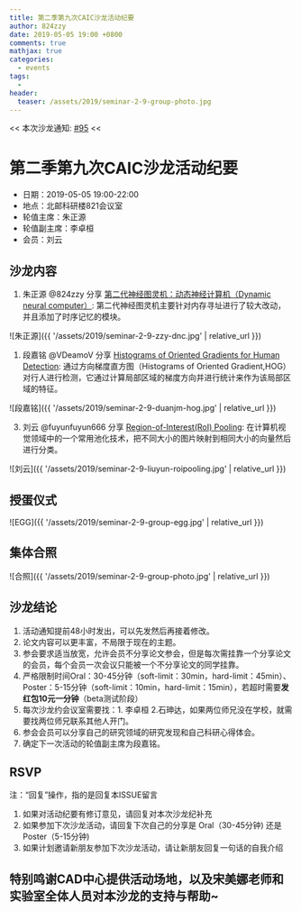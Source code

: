 ```yaml
---
title: 第二季第九次CAIC沙龙活动纪要
author: 824zzy
date: 2019-05-05 19:00 +0800
comments: true
mathjax: true
categories: 
  - events
tags:
  - 
header:
  teaser: /assets/2019/seminar-2-9-group-photo.jpg
---
```


<< 本次沙龙通知: [#95](https://github.com/BUPT/ai-ml.club/issues/95)  << 

# 第二季第九次CAIC沙龙活动纪要

- 日期：2019-05-05 19:00-22:00
- 地点：北邮科研楼821会议室
- 轮值主席：朱正源
- 轮值副主席：李卓桓
- 会员：刘云


## 沙龙内容

1. 朱正源 @824zzy 分享 [第二代神经图灵机：动态神经计算机（Dynamic neural computer）](https://www.nature.com/articles/nature20101): 第二代神经图灵机主要针对内存寻址进行了较大改动，并且添加了时序记忆的模块。

![朱正源]({{ '/assets/2019/seminar-2-9-zzy-dnc.jpg' | relative_url }})

1. 段嘉铭 @VDeamoV 分享 [Histograms of Oriented Gradients for Human Detection](https://hal.inria.fr/file/index/docid/548512/filename/hog_cvpr2005.pdf): 通过方向梯度直方图（Histograms of Oriented Gradient,HOG）对行人进行检测，它通过计算局部区域的梯度方向并进行统计来作为该局部区域的特征。

![段嘉铭]({{ '/assets/2019/seminar-2-9-duanjm-hog.jpg' | relative_url }})

3. 刘云 @fuyunfuyun666 分享 [Region-of-Interest(RoI) Pooling](http://papers.nips.cc/paper/5638-faster-r-cnn-towards-real-time-object-detection-with-region-proposal-networks.pdf): 在计算机视觉领域中的一个常用池化技术，把不同大小的图片映射到相同大小的向量然后进行分类。

![刘云]({{ '/assets/2019/seminar-2-9-liuyun-roipooling.jpg' | relative_url }})

## 授蛋仪式

![EGG]({{ '/assets/2019/seminar-2-9-group-egg.jpg' | relative_url }})


## 集体合照

![合照]({{ '/assets/2019/seminar-2-9-group-photo.jpg' | relative_url }})

## 沙龙结论

1. 活动通知提前48小时发出，可以先发然后再接着修改。
2. 论文内容可以更丰富，不局限于现在的主题。
3. 参会要求适当放宽，允许会员不分享论文参会，但是每次需挂靠一个分享论文的会员，每个会员一次会议只能被一个不分享论文的同学挂靠。
4. 严格限制时间Oral：30-45分钟（soft-limit：30min，hard-limit：45min）、Poster：5-15分钟（soft-limit：10min，hard-limit：15min），若超时需要**发红包10元一分钟**（beta测试阶段）
5. 每次沙龙约会议室需要找：1. 李卓桓 2.石珅达，如果两位师兄没在学校，就需要找两位师兄联系其他人开门。
6. 参会会员可以分享自己的研究领域的研究发现和自己科研心得体会。
7. 确定下一次活动的轮值副主席为段嘉铭。


## RSVP

注：“回复”操作，指的是回复本ISSUE留言

1. 如果对活动纪要有修订意见，请回复对本次沙龙纪补充
2. 如果参加下次沙龙活动，请回复下次自己的分享是 Oral（30-45分钟) 还是Poster（5-15分钟)
3. 如果计划邀请新朋友参加下次沙龙活动，请让新朋友回复一句话的自我介绍

## 特别鸣谢CAD中心提供活动场地，以及宋美娜老师和实验室全体人员对本沙龙的支持与帮助~

